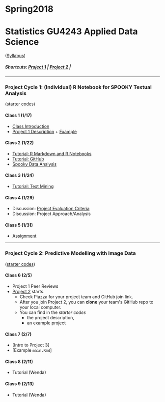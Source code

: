 # Spring2018
# Statistics GU4243 Applied Data Science
([Syllabus](/Course_Information/syllabus.Rmd))

##### Shortcuts: [Project 1](#project-cycle-1-individual-r-notebook-for-spooky-text-analysis) | [Project 2](#project-cycle-3-predictive-modeling-with-image-data) |
----

### Project Cycle 1: (Individual) R Notebook for SPOOKY Textual Analysis

([starter codes](/Project_Starter_Codes/Project1-RNotebook))
#### Class 1 (1/17)
+ [Class Introduction](/Tutorials/Intro.pdf)
+ [Project 1 Description](/Project_Starter_Codes/doc/project_description.Rmd) + [Example](https://github.com/TZstatsADS/fall2017-project1-BruceYanghy)

#### Class 2 (1/22)
+ [Tutorial: R Markdown and R Notebooks](/Tutorials/RNotebook.Rmd)
+ [Tutorial: GitHub](/Tutorials/Week1-GitHub.md)
+ [Spooky Data Analysis](https://github.com/GU4243-ADS/Week1-GitHub)

#### Class 3 (1/24)
+ [Tutorial: Text Mining](/Tutorials/Week1-TextMining)

#### Class 4 (1/29)
+ Discussion: [Project Evaluation Criteria](https://piazza.com/class/ja4fumjiqyo475?cid=9)
+ Discussion: Project Approach/Analysis

#### Class 5 (1/31)
+ [Assignment](/Additional_Docs/Class_1_31.md)

----

### Project Cycle 2: Predictive Modelling with Image Data

([starter codes](/Project_Starter_Codes/Project2-PredictiveModelling))

#### Class 6 (2/5)
+ Project 1 Peer Reviews
+ [Project 2](Project_Starter_Codes/Project2-PredictiveModelling/doc/project2_desc.md) starts.
  + Check Piazza for your project team and GitHub join link.
  + After you join Project 2, you can **clone** your team's GitHub repo to your local computer. 
  + You can find in the *starter codes* 
    + the project description, 
    + an example project 
    
#### Class 7 (2/7)  
+ [Intro to Project 3]
+ [Example `main.Rmd`]

#### Class 8 (2/11) 
+ Tutorial (Wenda)

#### Class 9 (2/13) 
+ Tutorial (Wenda)

